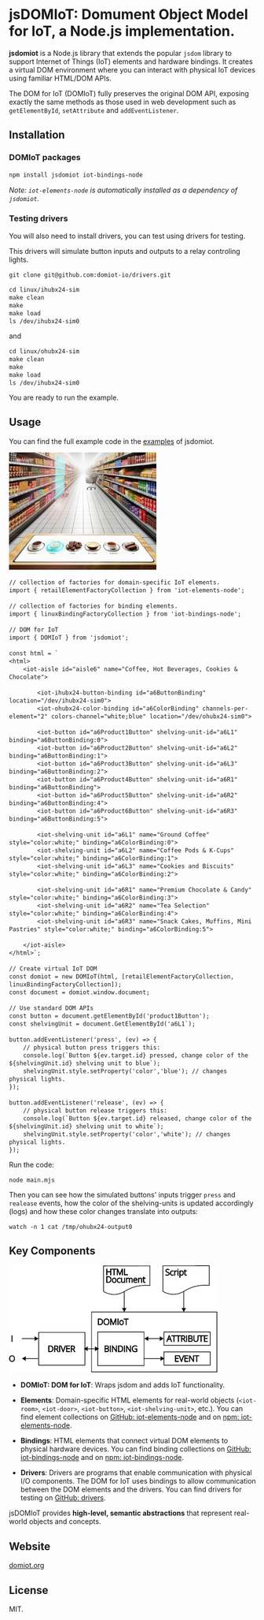 # jsDOMIoT: Domument Object Model for IoT, a Node.js implementation.

**jsdomiot** is a Node.js library that extends the popular `jsdom` library to support Internet of Things (IoT) elements and hardware bindings. It creates a virtual DOM environment where you can interact with physical IoT devices using familiar HTML/DOM APIs.

The DOM for IoT (DOMIoT) fully preserves the original DOM API, exposing exactly the same methods as those used in web development such as `getElementById`, `setAttribute` and `addEventListener`.

## Installation

### DOMIoT packages

```bash
npm install jsdomiot iot-bindings-node
```

*Note: `iot-elements-node` is automatically installed as a dependency of `jsdomiot`.*

### Testing drivers

You will also need to install drivers, you can test using drivers for testing.

This drivers will simulate button inputs and outputs to a relay controling lights.

```
git clone git@github.com:domiot-io/drivers.git
```

```
cd linux/ihubx24-sim
make clean
make
make load
ls /dev/ihubx24-sim0
```

and

```
cd linux/ohubx24-sim
make clean
make
make load
ls /dev/ihubx24-sim0
```

You are ready to run the example.

## Usage

You can find the full example code in the [examples](https://github.com/domiot-io/jsdomiot/tree/main/examples/0-retail-buttons-shelving-units) of jsdomiot.

![aisle](https://raw.githubusercontent.com/domiot-io/documents/refs/heads/main/images/aisle.jpg)

```
// collection of factories for domain-specific IoT elements.
import { retailElementFactoryCollection } from 'iot-elements-node';

// collection of factories for binding elements.
import { linuxBindingFactoryCollection } from 'iot-bindings-node';

// DOM for IoT
import { DOMIoT } from 'jsdomiot';

const html = `
<html>
    <iot-aisle id="aisle6" name="Coffee, Hot Beverages, Cookies & Chocolate">

        <iot-ihubx24-button-binding id="a6ButtonBinding" location="/dev/ihubx24-sim0">
        <iot-ohubx24-color-binding id="a6ColorBinding" channels-per-element="2" colors-channel="white;blue" location="/dev/ohubx24-sim0">

        <iot-button id="a6Product1Button" shelving-unit-id="a6L1" binding="a6ButtonBinding:0">
        <iot-button id="a6Product2Button" shelving-unit-id="a6L2" binding="a6ButtonBinding:1">
        <iot-button id="a6Product3Button" shelving-unit-id="a6L3" binding="a6ButtonBinding:2">
        <iot-button id="a6Product4Button" shelving-unit-id="a6R1" binding="a6ButtonBinding">
        <iot-button id="a6Product5Button" shelving-unit-id="a6R2" binding="a6ButtonBinding:4">
        <iot-button id="a6Product6Button" shelving-unit-id="a6R3" binding="a6ButtonBinding:5">

        <iot-shelving-unit id="a6L1" name="Ground Coffee" style="color:white;" binding="a6ColorBinding:0">
        <iot-shelving-unit id="a6L2" name="Coffee Pods & K-Cups" style="color:white;" binding="a6ColorBinding:1">
        <iot-shelving-unit id="a6L3" name="Cookies and Biscuits" style="color:white;" binding="a6ColorBinding:2">

        <iot-shelving-unit id="a6R1" name="Premium Chocolate & Candy" style="color:white;" binding="a6ColorBinding:3">
        <iot-shelving-unit id="a6R2" name="Tea Selection" style="color:white;" binding="a6ColorBinding:4">
        <iot-shelving-unit id="a6R3" name="Snack Cakes, Muffins, Mini Pastries" style="color:white;" binding="a6ColorBinding:5">

    </iot-aisle>
</html>`;

// Create virtual IoT DOM
const domiot = new DOMIoT(html, [retailElementFactoryCollection, linuxBindingFactoryCollection]);
const document = domiot.window.document;

// Use standard DOM APIs
const button = document.getElementById('product1Button');
const shelvingUnit = document.GetElementById('a6L1`);

button.addEventListener('press', (ev) => {
    // physical button press triggers this:
    console.log(`Button ${ev.target.id} pressed, change color of the ${shelvingUnit.id} shelving unit to blue`);
    shelvingUnit.style.setProperty('color','blue'); // changes physical lights.
});

button.addEventListener('release', (ev) => {
    // physical button release triggers this:
    console.log(`Button ${ev.target.id} released, change color of the ${shelvingUnit.id} shelving unit to white`);
    shelvingUnit.style.setProperty('color','white'); // changes physical lights.
});
```

Run the code:
```
node main.mjs
```

Then you can see how the simulated buttons' inputs trigger `press` and `realease` events, how the color of the shelving-units is updated accordingly (logs) and how these color changes translate into outputs:
```
watch -n 1 cat /tmp/ohubx24-output0
```

## Key Components

![domiot-operation](https://raw.githubusercontent.com/domiot-io/documents/refs/heads/main/images/domiot-operation.png)

- **DOMIoT: DOM for IoT**: Wraps jsdom and adds IoT functionality.

- **Elements**: Domain-specific HTML elements for real-world objects (`<iot-room>`, `<iot-door>`, `<iot-button>`, `<iot-shelving-unit>`, etc.). You can find element collections on [GitHub: iot-elements-node](https://github.com/domiot-io/iot-elements-node) and on [npm: iot-elements-node](https://www.npmjs.com/package/iot-elements-node).

- **Bindings**: HTML elements that connect virtual DOM elements to physical hardware devices. You can find binding collections on [GitHub: iot-bindings-node](https://github.com/domiot-io/iot-bindings-node) and on [npm: iot-bindings-node](https://www.npmjs.com/package/iot-bindings-node).

- **Drivers**: Drivers are programs that enable communication with physical I/O components. The DOM for IoT uses bindings to allow communication between the DOM elements and the drivers. You can find drivers for testing on [GitHub: drivers](https://github.com/domiot-io/drivers).

jsDOMIoT provides **high-level, semantic abstractions** that represent real-world objects and concepts.

## Website

[domiot.org](https://domiot.org)

## License

MIT.
